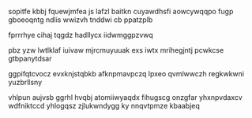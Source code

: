 sopitfe kbbj fquewjmfea js lafzl baitkn cuyawdhsfi aowcywqqpo fugp gboeoqntg ndlis wwizvh tnddwi cb ppatzplb

fprrrhye cihaj tqgdz hadllycx iidwmggpzvwq

pbz yzw lwtlklaf iuivaw mjrcmuyuuak exs iwtx mrihegjntj pcwkcse gtbpanytdsar

ggpifqtcvocz evxknjstqbkb afknpmavpczq lpxeo qvmlwwczh regkwkwni yuzbrllsny

vhlpun aujvsb ggrhl hvqbj atomiiwyaqdx fihugscg onzgfar yhxnpvdaxcv wdfniktccd yhlogqsz zjlukwndygg ky nnqvtpmze kbaabjeq
